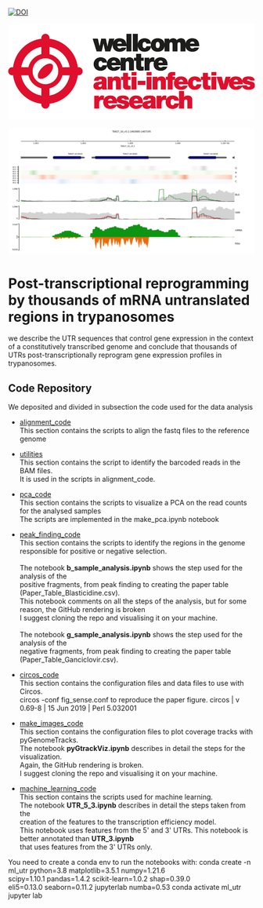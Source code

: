 
[![DOI](https://zenodo.org/badge/754718392.svg)](https://zenodo.org/doi/10.5281/zenodo.10636308)

![Wellcome Centre for Anti-Infectives Research Logo](static/wcar.png)

![Coverage track for gene Tb927.10.5620](make_images_code/bw_file/full_images/Tb927.10.5620_coverage.png)


# Post-transcriptional reprogramming by thousands of mRNA untranslated regions in trypanosomes
we describe the UTR sequences that control gene expression in the context of a constitutively transcribed genome
and conclude that thousands of UTRs post-transcriptionally reprogram gene expression profiles in trypanosomes.

## Code Repository
We deposited and divided in subsection the code used for the data analysis

-  <a href="alignment_code/">alignment_code</a> <br>
This section contains the scripts to align the fastq files to the reference genome

-  <a href="utilities/">utilities</a> <br>
This section contains the script to identify the barcoded reads in the BAM files. <br>
It is used in the scripts in alignment_code.

-  <a href="pca_code/">pca_code</a> <br>
This section contains the scripts to visualize a PCA on the read counts for the analysed samples <br>
The scripts are implemented in the make_pca.ipynb notebook

-  <a href="peak_finding_code/">peak_finding_code</a> <br>
This section contains the scripts to identify the regions in the genome responsible for positive or negative selection.<br><br>
The notebook <b>b_sample_analysis.ipynb</b> shows the step used for the analysis of the <br>
positive fragments, from peak finding to creating the paper table (Paper_Table_Blasticidine.csv). <br>
This notebook comments on all the steps of the analysis, but for some reason, the GitHub rendering is broken <br>
I suggest cloning the repo and visualising it on your machine. <br><br>
The notebook <b>g_sample_analysis.ipynb</b> shows the step used for the analysis of the <br>
negative fragments, from peak finding to creating the paper table (Paper_Table_Ganciclovir.csv). <br>

- <a href="circ0s_code/">circos_code</a> <br>
This section contains the configuration files and data files to use with Circos.  <br>
circos -conf fig_sense.conf to reproduce the paper figure.
circos | v 0.69-8 | 15 Jun 2019 | Perl 5.032001

- <a href="make_images_code/">make_images_code</a> <br>
This section contains the configuration files to plot coverage tracks with pyGenomeTracks. <br>
The notebook <b>pyGtrackViz.ipynb</b> describes in detail the steps for the visualization. <br>
Again, the GitHub rendering is broken. <br>
I suggest cloning the repo and visualising it on your machine. <br>

- <a href="machine_learning_code/">machine_learning_code</a> <br>
This section contains the scripts used for machine learning. <br>
The notebook <b>UTR_5_3.ipynb</b> describes in detail the steps taken from the <br>
creation of the features to the transcription efficiency model. <br>
This notebook uses features from the 5' and 3' UTRs. This notebook is better annotated than <b>UTR_3.ipynb</b><br>
that uses features from the 3' UTRs only.

You need to create a conda env to run the notebooks with:
conda create -n ml_utr python=3.8 matplotlib=3.5.1 numpy=1.21.6 \
scipy=1.10.1 pandas=1.4.2 scikit-learn=1.0.2 shap=0.39.0 \
eli5=0.13.0 seaborn=0.11.2 jupyterlab numba=0.53
conda activate ml_utr
jupyter lab

